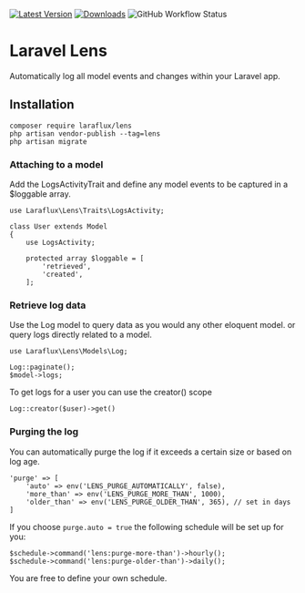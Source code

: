 [![Latest Version](https://img.shields.io/packagist/v/laraflux/lens?label=version)](https://packagist.org/packages/laraflux/lens/) [![ Downloads](https://img.shields.io/packagist/dm/laraflux/lens.svg?label=downloads)](https://packagist.org/packages/laraflux/lens) ![GitHub Workflow Status](https://img.shields.io/github/workflow/status/laraflux/lens/PHP%20Composer)


# Laravel Lens
Automatically log all model events and changes within your Laravel app.

## Installation
```
composer require laraflux/lens
php artisan vendor-publish --tag=lens
php artisan migrate
```

### Attaching to a model
Add the LogsActivityTrait and define any model events to be captured in a $loggable array.
```
use Laraflux\Lens\Traits\LogsActivity;

class User extends Model
{
    use LogsActivity;

    protected array $loggable = [
        'retrieved',
        'created',
    ];
```

### Retrieve log data
Use the Log model to query data as you would any other eloquent model.
or query logs directly related to a model.
```
use Laraflux\Lens\Models\Log;

Log::paginate();
$model->logs;
```
To get logs for a user you can use the creator() scope
```
Log::creator($user)->get()
```

### Purging the log
You can  automatically purge the log if it exceeds a certain size or based on log age.
```
'purge' => [
    'auto' => env('LENS_PURGE_AUTOMATICALLY', false),
    'more_than' => env('LENS_PURGE_MORE_THAN', 1000),
    'older_than' => env('LENS_PURGE_OLDER_THAN', 365), // set in days
]
```
If you choose `purge.auto = true` the following schedule will be set up for you:
```
$schedule->command('lens:purge-more-than')->hourly();
$schedule->command('lens:purge-older-than')->daily();
```
You are free to define your own schedule.
